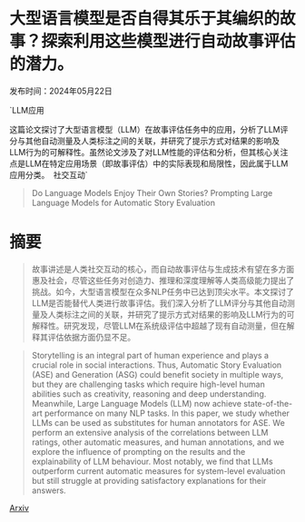 # 大型语言模型是否自得其乐于其编织的故事？探索利用这些模型进行自动故事评估的潜力。

发布时间：2024年05月22日

`LLM应用

这篇论文探讨了大型语言模型（LLM）在故事评估任务中的应用，分析了LLM评分与其他自动测量及人类标注之间的关联，并研究了提示方式对结果的影响及LLM行为的可解释性。虽然论文涉及了对LLM性能的评估和分析，但其核心关注点是LLM在特定应用场景（即故事评估）中的实际表现和局限性，因此属于LLM应用分类。` `社交互动`

> Do Language Models Enjoy Their Own Stories? Prompting Large Language Models for Automatic Story Evaluation

# 摘要

> 故事讲述是人类社交互动的核心，而自动故事评估与生成技术有望在多方面惠及社会，尽管这些任务对创造力、推理和深度理解等人类高级能力提出了挑战。如今，大型语言模型在众多NLP任务中已达到顶尖水平。本文探讨了LLM是否能替代人类进行故事评估。我们深入分析了LLM评分与其他自动测量及人类标注之间的关联，并研究了提示方式对结果的影响及LLM行为的可解释性。研究发现，尽管LLM在系统级评估中超越了现有自动测量，但在解释其评估依据方面仍显不足。

> Storytelling is an integral part of human experience and plays a crucial role in social interactions. Thus, Automatic Story Evaluation (ASE) and Generation (ASG) could benefit society in multiple ways, but they are challenging tasks which require high-level human abilities such as creativity, reasoning and deep understanding. Meanwhile, Large Language Models (LLM) now achieve state-of-the-art performance on many NLP tasks. In this paper, we study whether LLMs can be used as substitutes for human annotators for ASE. We perform an extensive analysis of the correlations between LLM ratings, other automatic measures, and human annotations, and we explore the influence of prompting on the results and the explainability of LLM behaviour. Most notably, we find that LLMs outperform current automatic measures for system-level evaluation but still struggle at providing satisfactory explanations for their answers.

[Arxiv](https://arxiv.org/abs/2405.13769)